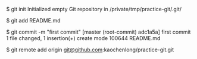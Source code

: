 $ git init
Initialized empty Git repository in /private/tmp/practice-git/.git/

$ git add README.md

$ git commit -m "first commit"
[master (root-commit) adc1a5a] first commit
 1 file changed, 1 insertion(+)
 create mode 100644 README.md
 
 $ git remote add origin git@github.com:kaochenlong/practice-git.git
